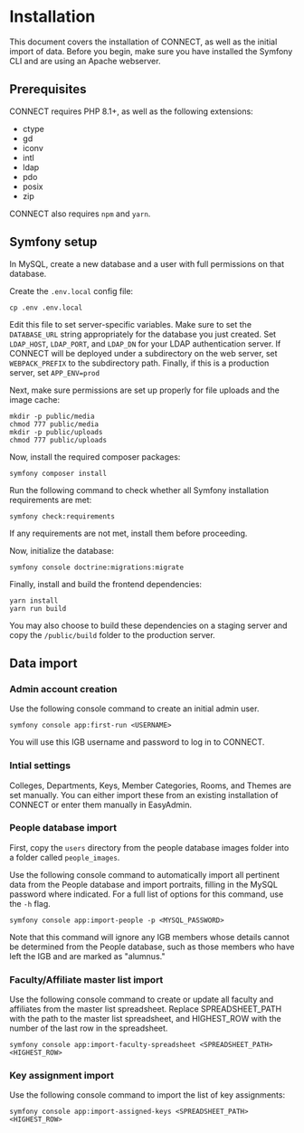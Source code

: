 # Installation

This document covers the installation of CONNECT, as well as the initial import of data. Before you begin, make sure you
have installed the Symfony CLI and are using an Apache webserver.

## Prerequisites

CONNECT requires PHP 8.1+, as well as the following extensions:

- ctype
- gd
- iconv
- intl
- ldap
- pdo
- posix
- zip

CONNECT also requires `npm` and `yarn`.

## Symfony setup

In MySQL, create a new database and a user with full permissions on that database.

Create the `.env.local` config file:

```shell
cp .env .env.local
```

Edit this file to set server-specific variables. Make sure to set the `DATABASE_URL` string appropriately for the
database you just created. Set `LDAP_HOST`, `LDAP_PORT`, and `LDAP_DN` for your LDAP authentication server. If CONNECT
will be deployed under a subdirectory on the web server, set `WEBPACK_PREFIX` to the subdirectory path. Finally, if this
is a production server, set `APP_ENV=prod`

Next, make sure permissions are set up properly for file uploads and the image cache:

```shell
mkdir -p public/media
chmod 777 public/media
mkdir -p public/uploads
chmod 777 public/uploads
```

Now, install the required composer packages:

```shell
symfony composer install
```

Run the following command to check whether all Symfony installation requirements
are met:

```shell
symfony check:requirements
```

If any requirements are not met, install them before proceeding.

Now, initialize the database:

```shell
symfony console doctrine:migrations:migrate
```

Finally, install and build the frontend dependencies:

```shell
yarn install
yarn run build
```

You may also choose to build these dependencies on a staging server and copy the `/public/build` folder to the
production server.

## Data import

### Admin account creation

Use the following console command to create an initial admin user.

```shell
symfony console app:first-run <USERNAME>
```

You will use this IGB username and password to log in to CONNECT.

### Intial settings

Colleges, Departments, Keys, Member Categories, Rooms, and Themes are set manually. You can either import these from an
existing installation of CONNECT or enter them manually in EasyAdmin.

### People database import

First, copy the `users` directory from the people database images folder into a folder called `people_images`.

Use the following console command to automatically import all pertinent data from the People database and import
portraits, filling in the MySQL password where indicated. For a full list of options for this command, use the `-h`
flag.

```shell
symfony console app:import-people -p <MYSQL_PASSWORD>
```

Note that this command will ignore any IGB members whose details cannot be determined from the People database, such as
those members who have left the IGB and are marked as "alumnus."

### Faculty/Affiliate master list import

Use the following console command to create or update all faculty and affiliates from the master list spreadsheet.
Replace SPREADSHEET_PATH with the path to the master list spreadsheet, and HIGHEST_ROW with the number of the last row
in the spreadsheet.

```shell
symfony console app:import-faculty-spreadsheet <SPREADSHEET_PATH> <HIGHEST_ROW>
```

### Key assignment import

Use the following console command to import the list of key assignments:

```shell
symfony console app:import-assigned-keys <SPREADSHEET_PATH> <HIGHEST_ROW>
```